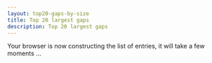 ```yaml
---
layout: top20-gaps-by-size
title: Top 20 largest gaps
description: Top 20 largest gaps
---
```

<style type="text/css">
    .concise {margin:0; padding:0; line-height: 1.1em;}
    #gaps {min-height: 10em; margin-top: 1.6em}
</style>
<div class="ui vertical segment">
  <div class="ui page grid">
    <div class="column">
        <div class="row">
            <div class="ui centered inline inverted dimmer">
              <div class="ui text loader">Your browser is now constructing the list of entries, it will take a few moments ...</div>
            </div>
            <div id="gaps"></div>
        </div>
    </div>
  </div>
</div>
